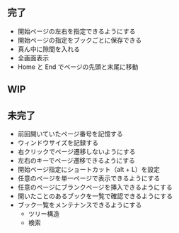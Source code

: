 ## 完了
- 開始ページの左右を指定できるようにする
- 開始ページの指定をブックごとに保存できる
- 真ん中に隙間を入れる
- 全画面表示
- Home と End でページの先頭と末尾に移動

## WIP

## 未完了
- 前回開いていたページ番号を記憶する
- ウィンドウサイズを記録する
- 右クリックでページ遷移しないようにする
- 左右のキーでページ遷移できるようにする
- 開始ページ指定にショートカット（alt + L）を設定
- 任意のページを単一ページで表示できるようにする
- 任意のページにブランクページを挿入できるようにする
- 開いたことのあるブックを一覧で確認できるようにする
- ブック一覧をメンテナンスできるようにする
    - ツリー構造
    - 検索
